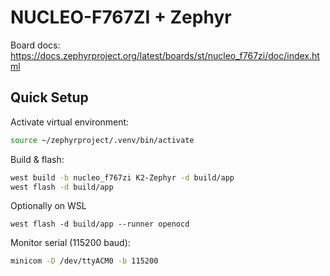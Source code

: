 # NUCLEO-F767ZI + Zephyr

Board docs: https://docs.zephyrproject.org/latest/boards/st/nucleo_f767zi/doc/index.html

## Quick Setup
Activate virtual environment:
```bash
source ~/zephyrproject/.venv/bin/activate
```

Build & flash:
```bash
west build -b nucleo_f767zi K2-Zephyr -d build/app
west flash -d build/app
```

Optionally on WSL
```
west flash -d build/app --runner openocd
```

Monitor serial (115200 baud):
```bash
minicom -D /dev/ttyACM0 -b 115200
```